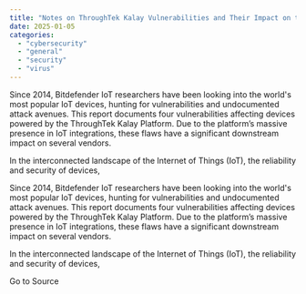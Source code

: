```yaml
---
title: "Notes on ThroughTek Kalay Vulnerabilities and Their Impact on the IoT Ecosystem"
date: 2025-01-05
categories: 
  - "cybersecurity"
  - "general"
  - "security"
  - "virus"
---
```


Since 2014, Bitdefender IoT researchers have been looking into the world's most popular IoT devices, hunting for vulnerabilities and undocumented attack avenues. This report documents four vulnerabilities affecting devices powered by the ThroughTek Kalay Platform. Due to the platform’s massive presence in IoT integrations, these flaws have a significant downstream impact on several vendors.

In the interconnected landscape of the Internet of Things (IoT), the reliability and security of devices,

Since 2014, Bitdefender IoT researchers have been looking into the world's most popular IoT devices, hunting for vulnerabilities and undocumented attack avenues. This report documents four vulnerabilities affecting devices powered by the ThroughTek Kalay Platform. Due to the platform’s massive presence in IoT integrations, these flaws have a significant downstream impact on several vendors.

In the interconnected landscape of the Internet of Things (IoT), the reliability and security of devices,

Go to Source
